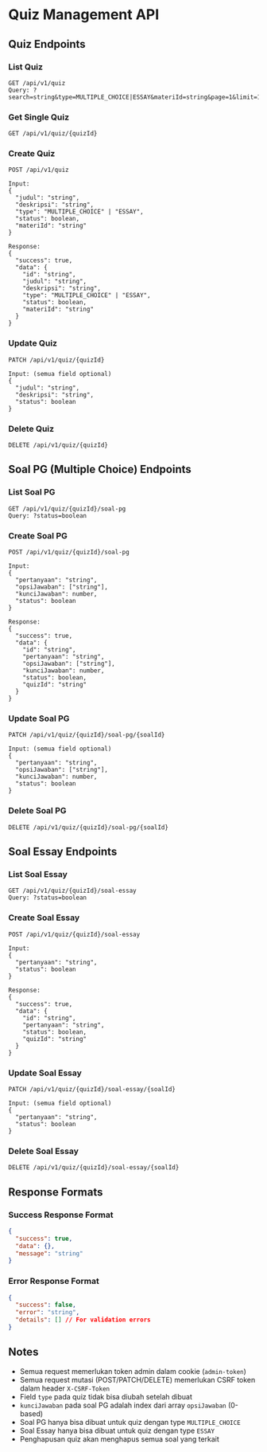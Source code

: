 # Quiz Management API

## Quiz Endpoints

### List Quiz
```
GET /api/v1/quiz
Query: ?search=string&type=MULTIPLE_CHOICE|ESSAY&materiId=string&page=1&limit=10&sortBy=judul&sortOrder=asc&status=boolean
```

### Get Single Quiz
```
GET /api/v1/quiz/{quizId}
```

### Create Quiz
```
POST /api/v1/quiz

Input:
{
  "judul": "string",
  "deskripsi": "string",
  "type": "MULTIPLE_CHOICE" | "ESSAY",
  "status": boolean,
  "materiId": "string"
}

Response:
{
  "success": true,
  "data": {
    "id": "string",
    "judul": "string",
    "deskripsi": "string",
    "type": "MULTIPLE_CHOICE" | "ESSAY",
    "status": boolean,
    "materiId": "string"
  }
}
```

### Update Quiz
```
PATCH /api/v1/quiz/{quizId}

Input: (semua field optional)
{
  "judul": "string",
  "deskripsi": "string",
  "status": boolean
}
```

### Delete Quiz
```
DELETE /api/v1/quiz/{quizId}
```

## Soal PG (Multiple Choice) Endpoints

### List Soal PG
```
GET /api/v1/quiz/{quizId}/soal-pg
Query: ?status=boolean
```

### Create Soal PG
```
POST /api/v1/quiz/{quizId}/soal-pg

Input:
{
  "pertanyaan": "string",
  "opsiJawaban": ["string"],
  "kunciJawaban": number,
  "status": boolean
}

Response:
{
  "success": true,
  "data": {
    "id": "string",
    "pertanyaan": "string",
    "opsiJawaban": ["string"],
    "kunciJawaban": number,
    "status": boolean,
    "quizId": "string"
  }
}
```

### Update Soal PG
```
PATCH /api/v1/quiz/{quizId}/soal-pg/{soalId}

Input: (semua field optional)
{
  "pertanyaan": "string",
  "opsiJawaban": ["string"],
  "kunciJawaban": number,
  "status": boolean
}
```

### Delete Soal PG
```
DELETE /api/v1/quiz/{quizId}/soal-pg/{soalId}
```

## Soal Essay Endpoints

### List Soal Essay
```
GET /api/v1/quiz/{quizId}/soal-essay
Query: ?status=boolean
```

### Create Soal Essay
```
POST /api/v1/quiz/{quizId}/soal-essay

Input:
{
  "pertanyaan": "string",
  "status": boolean
}

Response:
{
  "success": true,
  "data": {
    "id": "string",
    "pertanyaan": "string",
    "status": boolean,
    "quizId": "string"
  }
}
```

### Update Soal Essay
```
PATCH /api/v1/quiz/{quizId}/soal-essay/{soalId}

Input: (semua field optional)
{
  "pertanyaan": "string",
  "status": boolean
}
```

### Delete Soal Essay
```
DELETE /api/v1/quiz/{quizId}/soal-essay/{soalId}
```

## Response Formats

### Success Response Format
```json
{
  "success": true,
  "data": {},
  "message": "string"
}
```

### Error Response Format
```json
{
  "success": false,
  "error": "string",
  "details": [] // For validation errors
}
```

## Notes
- Semua request memerlukan token admin dalam cookie (`admin-token`)
- Semua request mutasi (POST/PATCH/DELETE) memerlukan CSRF token dalam header `X-CSRF-Token`
- Field `type` pada quiz tidak bisa diubah setelah dibuat
- `kunciJawaban` pada soal PG adalah index dari array `opsiJawaban` (0-based)
- Soal PG hanya bisa dibuat untuk quiz dengan type `MULTIPLE_CHOICE`
- Soal Essay hanya bisa dibuat untuk quiz dengan type `ESSAY`
- Penghapusan quiz akan menghapus semua soal yang terkait